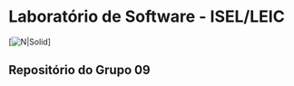 # Laboratório de Software - ISEL/LEIC

[![N|Solid](https://www.isel.pt/media/assets/default/images/logo-isel.png)]

## Repositório do Grupo 09